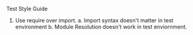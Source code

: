 Test Style Guide

1. Use require over import.
  a. Import syntax doesn't matter in test environment
  b. Module Resolution doesn't work in test enviornment. 